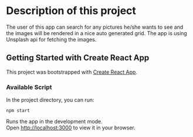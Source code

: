 # Description of this project

The user of this app can search for any pictures he/she wants to see and the images will be rendered in a nice auto generated grid. The app is using Unsplash api for fetching the images.


## Getting Started with Create React App

This project was bootstrapped with [Create React App](https://github.com/facebook/create-react-app).

### Available Script

In the project directory, you can run:

`npm start`

Runs the app in the development mode.\
Open [http://localhost:3000](http://localhost:3000) to view it in your browser.


